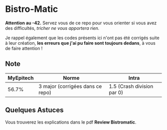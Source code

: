 # Bistro-Matic

**Attention au -42.** Servez vous de ce repo pour vous orienter si vous avez des difficultés, *tricher ne vous apportera rien.*

Je rappel également que les codes présents ici n'ont pas été corrigés suite à leur création, **les erreurs que j'ai pu faire sont toujours dedans**, à vous de faire attention !

## Note

| MyEpitech | Norme | Intra
|--|--|--|
| 56.7% | 3 major (corrigées dans ce repo) | 1.5 (Crash division par 0)

## Quelques Astuces

Vous trouverez les explications dans le pdf **Review Bistromatic**.